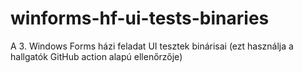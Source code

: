 # winforms-hf-ui-tests-binaries
A 3. Windows Forms házi feladat UI tesztek binárisai (ezt használja a hallgatók GitHub action alapú ellenőrzője)
